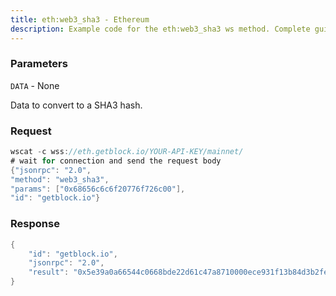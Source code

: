 ```yaml
---
title: eth:web3_sha3 - Ethereum
description: Example code for the eth:web3_sha3 ws method. Сomplete guide on how to use eth:web3_sha3 ws in GetBlock.io Web3 documentation.
---
```


### Parameters


`DATA` - None

Data to convert to a SHA3 hash.

### Request

``` java
wscat -c wss://eth.getblock.io/YOUR-API-KEY/mainnet/ 
# wait for connection and send the request body 
{"jsonrpc": "2.0",
"method": "web3_sha3",
"params": ["0x68656c6c6f20776f726c00"],
"id": "getblock.io"}
```

###  Response

``` java
{
    "id": "getblock.io",
    "jsonrpc": "2.0",
    "result": "0x5e39a0a66544c0668bde22d61c47a8710000ece931f13b84d3b2feb44ec96d3f"
}
```

